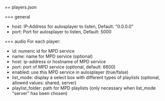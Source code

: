 == players.json


=== general
 * host: IP-Address for aulosplayer to listen, Default: "0.0.0.0"
 * port: Port for aulosplayer to listen, Default: 5000


=== audio
For each player:
 * id: numeric id for MPD service
 * name: name for MPD service (optional)
 * host: ip-address or hostname of MPD service
 * port: port of MPD service (optional, default: 6600)
 * enabled: use this MPD service in aulosplayer (true/false)
 * list_mode: display a select box with different types of playlists
   (optional, allowed values: shared, server)
 * playlist_folder: path for MPD playlists
   (only necessary when list_mode "server" has been chosen)



